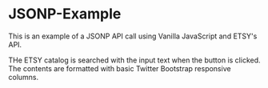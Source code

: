 # JSONP-Example

This is an example of a JSONP API call using Vanilla JavaScript and ETSY's API. 

THe ETSY catalog is searched with the input text when the button is clicked. The contents are formatted with basic Twitter Bootstrap responsive columns.
